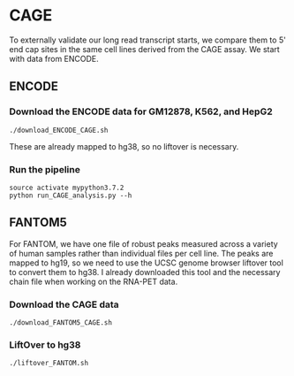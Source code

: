 # CAGE
To externally validate our long read transcript starts, we compare them to 5' end cap sites in the same cell lines derived from the CAGE assay. We start with data from ENCODE.

## ENCODE 
### Download the ENCODE data for GM12878, K562, and HepG2
```
./download_ENCODE_CAGE.sh
```
These are already mapped to hg38, so no liftover is necessary. 

### Run the pipeline
```
source activate mypython3.7.2
python run_CAGE_analysis.py --h
```

## FANTOM5
For FANTOM, we have one file of robust peaks measured across a variety of human samples rather than individual files per cell line. The peaks are mapped to hg19, so we need to use the UCSC genome browser liftover tool to convert them to hg38. I already downloaded this tool and the necessary chain file when working on the RNA-PET data.
### Download the CAGE data
```
./download_FANTOM5_CAGE.sh
```
### LiftOver to hg38
```
./liftover_FANTOM.sh
```
